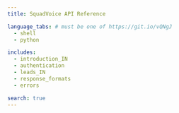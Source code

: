```yaml
---
title: SquadVoice API Reference

language_tabs: # must be one of https://git.io/vQNgJ
  - shell
  - python

includes:
  - introduction_IN
  - authentication
  - leads_IN
  - response_formats
  - errors

search: true
---
```

